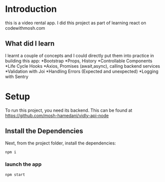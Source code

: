# Introduction
this is a video rental app. I did this project as part of learning react on codewithmosh.com

## What did I learn
I learnt a couple of concepts and I could directly put them into practice in building this app:
*Bootstrap
*Props, History
*Controllable Components
*Life Cycle Hooks
*Axios, Promises (await,async), calling backend services
*Validation with Joi
*Handling Errors (Expected and unexpected)
*Logging with Sentry




# Setup
To run this project, you need its backend. This can be found at https://github.com/mosh-hamedani/vidly-api-node


## Install the Dependencies
Next, from the project folder, install the dependencies:

`npm i`
### launch the app
`npm start`
